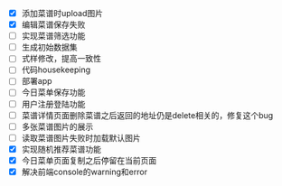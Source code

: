 - [x] 添加菜谱时upload图片
- [x] 编辑菜谱保存失败
- [ ] 实现菜谱筛选功能
- [ ] 生成初始数据集
- [ ] 式样修改，提高一致性
- [ ] 代码housekeeping
- [ ] 部署app
- [ ] 今日菜单保存功能
- [ ] 用户注册登陆功能
- [ ] 菜谱详情页面删除菜谱之后返回的地址仍是delete相关的，修复这个bug
- [ ] 多张菜谱图片的展示
- [ ] 读取菜谱图片失败时加载默认图片
- [x] 实现随机推荐菜谱功能
- [x] 今日菜单页面复制之后停留在当前页面
- [x] 解决前端console的warning和error